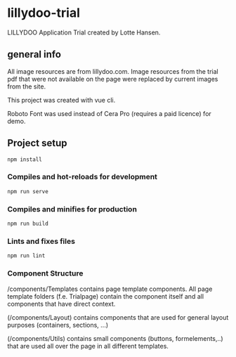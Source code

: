 # lillydoo-trial
LILLYDOO Application Trial created by Lotte Hansen.

## general info

All image resources are from lillydoo.com.
Image resources from the trial pdf that were not available on the page
were replaced by current images from the site.

This project was created with vue cli.

Roboto Font was used instead of Cera Pro (requires a paid licence) for demo.


## Project setup
```
npm install
```

### Compiles and hot-reloads for development
```
npm run serve
```

### Compiles and minifies for production
```
npm run build
```

### Lints and fixes files
```
npm run lint
```

### Component Structure

/components/Templates contains page template components.
All page template folders (f.e. Trialpage) 
contain the component itself and all components that have direct context.

(/components/Layout) contains components that are used for general layout purposes 
(containers, sections, ...)

(/components/Utils) contains small components (buttons, formelements,..)
that are used all over the page in all different templates.
